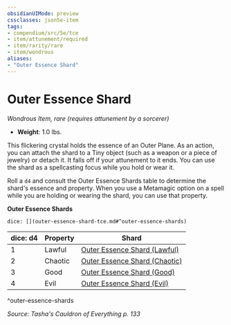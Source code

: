 ```yaml
---
obsidianUIMode: preview
cssclasses: json5e-item
tags:
- compendium/src/5e/tce
- item/attunement/required
- item/rarity/rare
- item/wondrous
aliases: 
- "Outer Essence Shard"
---
```

# Outer Essence Shard
*Wondrous Item, rare (requires attunement by a sorcerer)*  

- **Weight**: 1.0 lbs.

This flickering crystal holds the essence of an Outer Plane. As an action, you can attach the shard to a Tiny object (such as a weapon or a piece of jewelry) or detach it. It falls off if your attunement to it ends. You can use the shard as a spellcasting focus while you hold or wear it.

Roll a `d4` and consult the Outer Essence Shards table to determine the shard's essence and property. When you use a Metamagic option on a spell while you are holding or wearing the shard, you can use that property.

**Outer Essence Shards**

`dice: [](outer-essence-shard-tce.md#^outer-essence-shards)`

| dice: d4 | Property | Shard |
|----------|----------|-------|
| 1 | Lawful | [Outer Essence Shard (Lawful)](5E2014官方资源/items/outer-essence-shard-lawful-tce.md) |
| 2 | Chaotic | [Outer Essence Shard (Chaotic)](5E2014官方资源/items/outer-essence-shard-chaotic-tce.md) |
| 3 | Good | [Outer Essence Shard (Good)](5E2014官方资源/items/outer-essence-shard-good-tce.md) |
| 4 | Evil | [Outer Essence Shard (Evil)](5E2014官方资源/items/outer-essence-shard-evil-tce.md) |
^outer-essence-shards

*Source: Tasha's Cauldron of Everything p. 133*